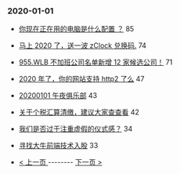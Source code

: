 ### 2020-01-01 
- [你现在正在用的电脑是什么配置 ？](https://www.v2ex.com/t/634057) 85
- [马上 2020 了，送一波 zClock 兑换码.](https://www.v2ex.com/t/634037) 74
- [955.WLB 不加班公司名单新增 12 家候选公司！](https://www.v2ex.com/t/634110) 71
- [2020 年了，你的网站支持 http2 了么](https://www.v2ex.com/t/634043) 47
- [20200101 午夜俱乐部](https://www.v2ex.com/t/634071) 43
- [关于个税汇算清缴，建议大家查查看](https://www.v2ex.com/t/634033) 42
- [我们是否过于注重虚假的仪式感？](https://www.v2ex.com/t/634079) 34
- [寻找大牛前端技术入股](https://www.v2ex.com/t/634163) 33 

- [ < 上一页 ](https://github.com/able8/v2ex-hot-record/blob/master/2019-12-31.md) -------- [ 下一页 > ](https://github.com/able8/v2ex-hot-record/blob/master/2020-01-02.md)